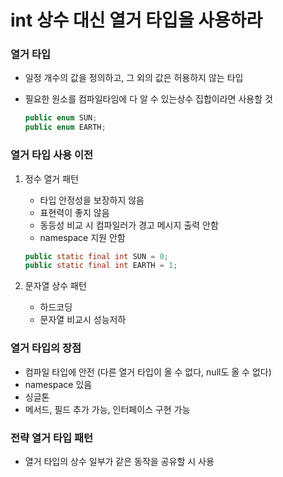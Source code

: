 # int 상수 대신 열거 타입을 사용하라

### 열거 타입
  - 일정 개수의 값을 정의하고, 그 외의 값은 허용하지 않는 타입
  - 필요한 원소를 컴파일타임에 다 알 수 있는상수 집합이라면 사용할 것

    ```java
    public enum SUN;
    public enum EARTH;
    ```

### 열거 타입 사용 이전
  1. 정수 열거 패턴
     - 타입 안정성을 보장하지 않음
     - 표현력이 좋지 않음
     - 동등성 비교 시 컴파일러가 경고 메시지 출력 안함
     - namespace 지원 안함

     ```java
     public static final int SUN = 0;
     public static final int EARTH = 1;
     ```
  
  2. 문자열 상수 패턴
     - 하드코딩
     - 문자열 비교시 성능저하

### 열거 타입의 장점
  - 컴파일 타입에 안전 (다른 열거 타입이 올 수 없다, null도 올 수 없다)
  - namespace 있음
  - 싱글톤
  - 메서드, 필드 추가 가능, 인터페이스 구현 가능

### 전략 열거 타입 패턴
  - 열거 타입의 상수 일부가 같은 동작을 공유할 시 사용
